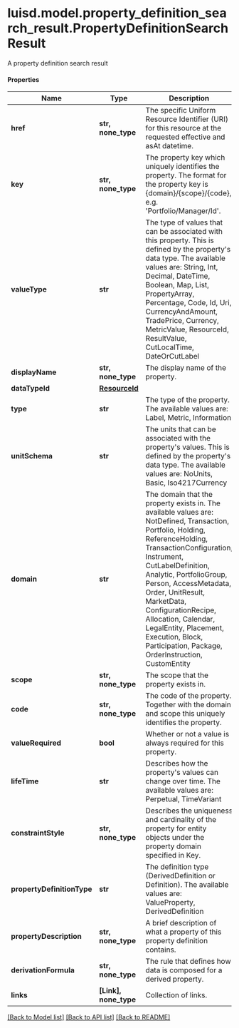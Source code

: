 # luisd.model.property_definition_search_result.PropertyDefinitionSearchResult

A property definition search result

#### Properties
Name | Type | Description | Notes
------------ | ------------- | ------------- | -------------
**href** | **str, none_type** | The specific Uniform Resource Identifier (URI) for this resource at the requested effective and asAt datetime. | [optional] 
**key** | **str, none_type** | The property key which uniquely identifies the property. The format for the property key is {domain}/{scope}/{code}, e.g. &#x27;Portfolio/Manager/Id&#x27;. | [optional] 
**valueType** | **str** | The type of values that can be associated with this property. This is defined by the property&#x27;s data type. The available values are: String, Int, Decimal, DateTime, Boolean, Map, List, PropertyArray, Percentage, Code, Id, Uri, CurrencyAndAmount, TradePrice, Currency, MetricValue, ResourceId, ResultValue, CutLocalTime, DateOrCutLabel | [optional] 
**displayName** | **str, none_type** | The display name of the property. | [optional] 
**dataTypeId** | [**ResourceId**](ResourceId.md) |  | [optional] 
**type** | **str** | The type of the property. The available values are: Label, Metric, Information | [optional] 
**unitSchema** | **str** | The units that can be associated with the property&#x27;s values. This is defined by the property&#x27;s data type. The available values are: NoUnits, Basic, Iso4217Currency | [optional] 
**domain** | **str** | The domain that the property exists in. The available values are: NotDefined, Transaction, Portfolio, Holding, ReferenceHolding, TransactionConfiguration, Instrument, CutLabelDefinition, Analytic, PortfolioGroup, Person, AccessMetadata, Order, UnitResult, MarketData, ConfigurationRecipe, Allocation, Calendar, LegalEntity, Placement, Execution, Block, Participation, Package, OrderInstruction, CustomEntity | [optional] 
**scope** | **str, none_type** | The scope that the property exists in. | [optional] [readonly] 
**code** | **str, none_type** | The code of the property. Together with the domain and scope this uniquely identifies the property. | [optional] [readonly] 
**valueRequired** | **bool** | Whether or not a value is always required for this property. | [optional] 
**lifeTime** | **str** | Describes how the property&#x27;s values can change over time. The available values are: Perpetual, TimeVariant | [optional] 
**constraintStyle** | **str, none_type** | Describes the uniqueness and cardinality of the property for entity objects under the property domain specified in Key. | [optional] 
**propertyDefinitionType** | **str** | The definition type (DerivedDefinition or Definition). The available values are: ValueProperty, DerivedDefinition | [optional] 
**propertyDescription** | **str, none_type** | A brief description of what a property of this property definition contains. | [optional] 
**derivationFormula** | **str, none_type** | The rule that defines how data is composed for a derived property. | [optional] 
**links** | **[Link], none_type** | Collection of links. | [optional] 

[[Back to Model list]](../../README.md#documentation-for-models) [[Back to API list]](../../README.md#documentation-for-api-endpoints) [[Back to README]](../../README.md)

